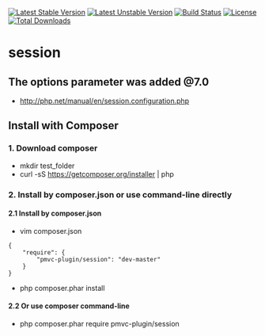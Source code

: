 [![Latest Stable Version](https://poser.pugx.org/pmvc-plugin/session/v/stable)](https://packagist.org/packages/pmvc-plugin/session) 
[![Latest Unstable Version](https://poser.pugx.org/pmvc-plugin/session/v/unstable)](https://packagist.org/packages/pmvc-plugin/session) 
[![Build Status](https://travis-ci.org/pmvc-plugin/session.svg?branch=master)](https://travis-ci.org/pmvc-plugin/session)
[![License](https://poser.pugx.org/pmvc-plugin/session/license)](https://packagist.org/packages/pmvc-plugin/session)
[![Total Downloads](https://poser.pugx.org/pmvc-plugin/session/downloads)](https://packagist.org/packages/pmvc-plugin/session) 

session
===============

## The options parameter was added @7.0
   * http://php.net/manual/en/session.configuration.php

## Install with Composer
### 1. Download composer
   * mkdir test_folder
   * curl -sS https://getcomposer.org/installer | php

### 2. Install by composer.json or use command-line directly
#### 2.1 Install by composer.json
   * vim composer.json
```
{
    "require": {
        "pmvc-plugin/session": "dev-master"
    }
}
```
   * php composer.phar install

#### 2.2 Or use composer command-line
   * php composer.phar require pmvc-plugin/session

